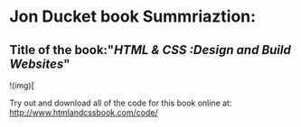 
# Jon Ducket book Summriaztion:

## Title of the book:"_HTML & CSS :Design and Build Websites_"
!(img)[





















Try out and download all of the code for this book online at:
http://www.htmlandcssbook.com/code/

